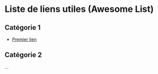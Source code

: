 # Liste de liens utiles (Awesome List)

## Catégorie 1
* [Premier lien](https://www.github.com)

## Catégorie 2
...

